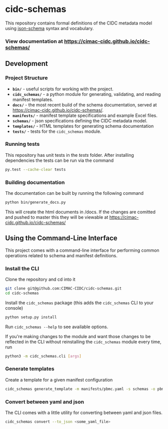# cidc-schemas

This repository contains formal definitions of the CIDC metadata model using [json-schema](https://json-schema.org/) syntax and vocabulary.

### View documentation at https://cimac-cidc.github.io/cidc-schemas/

## Development

### Project Structure

- **`bin/`** - useful scripts for working with the project.
- **`cidc_schemas/`** - a python module for generating, validating, and reading manifest templates.
- **`docs/`** - the most recent build of the schema documentation, served at https://cimac-cidc.github.io/cidc-schemas/.
- **`manifests/`** - manifest template specifications and example Excel files.
- **`schemas/`** - json specifications defining the CIDC metadata model.
- **`templates/`** - HTML templates for generating schema documentation
- **`tests/`** - tests for the `cidc_schemas` module.

### Running tests

This repository has unit tests in the _tests_ folder. After installing dependencies
the tests can be run via the command

```bash
py.test --cache-clear tests
```

### Building documentation

The documentation can be built by running the following command

```bash
python bin/generate_docs.py
```

This will create the html documents in /docs. If the changes are comitted and pushed
to master this they will be viewable at https://cimac-cidc.github.io/cidc-schemas/

## Using the Command-Line Interface

This project comes with a command-line interface for performing common operations related to schema and manifest definitions.

### Install the CLI

Clone the repository and cd into it

```bash
git clone git@github.com:CIMAC-CIDC/cidc-schemas.git
cd cidc-schemas
```

Install the `cidc_schemas` package (this adds the `cidc_schemas` CLI to your console)

```bash
python setup.py install
```

Run `cidc_schemas --help` to see available options.

If you're making changes to the module and want those changes to be reflected in the CLI without reinstalling the `cidc_schemas` module every time, run

```bash
python3 -m cidc_schemas.cli [args]
```

### Generate templates

Create a template for a given manifest configuration

```bash
cidc_schemas generate_template -m manifests/pbmc.yaml -s schemas -o pbmc.xlsx
```

### Convert between yaml and json

The CLI comes with a little utility for converting between yaml and json files.

```bash
cidc_schemas convert --to_json <some_yaml_file>
```
